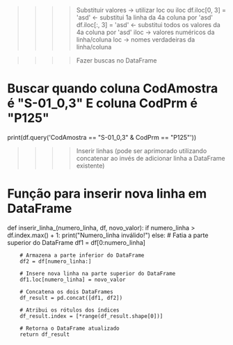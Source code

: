>>>> Substituir valores -> utilizar loc ou iloc
df.iloc[0, 3] = 'asd' <- substitui 1a linha da 4a coluna por 'asd'
df.iloc[:, 3] = 'asd' <- substitui todos os valores da 4a coluna por 'asd'
iloc -> valores numéricos da linha/coluna
loc -> nomes verdadeiras da linha/coluna


>>>> Fazer buscas no DataFrame
# Buscar quando coluna CodAmostra é "S-01_0,3" E coluna CodPrm é "P125"
print(df.query('CodAmostra == "S-01_0,3" & CodPrm == "P125"'))


>>>>  Inserir linhas (pode ser aprimorado utilizando concatenar ao invés de adicionar linha a DataFrame existente)

# Função para inserir nova linha em DataFrame
def inserir_linha_(numero_linha, df, novo_valor):
    if numero_linha > df.index.max() + 1:
        print("Numero_linha inválido!")
    else:
        # Fatia a parte superior do DataFrame
        df1 = df[0:numero_linha]

        # Armazena a parte inferior do DataFrame
        df2 = df[numero_linha:]

        # Insere nova linha na parte superior do DataFrame
        df1.loc[numero_linha] = novo_valor

        # Concatena os dois DataFrames
        df_result = pd.concat([df1, df2])

        # Atribui os rótulos dos índices
        df_result.index = [*range(df_result.shape[0])]

        # Retorna o DataFrame atualizado
        return df_result
